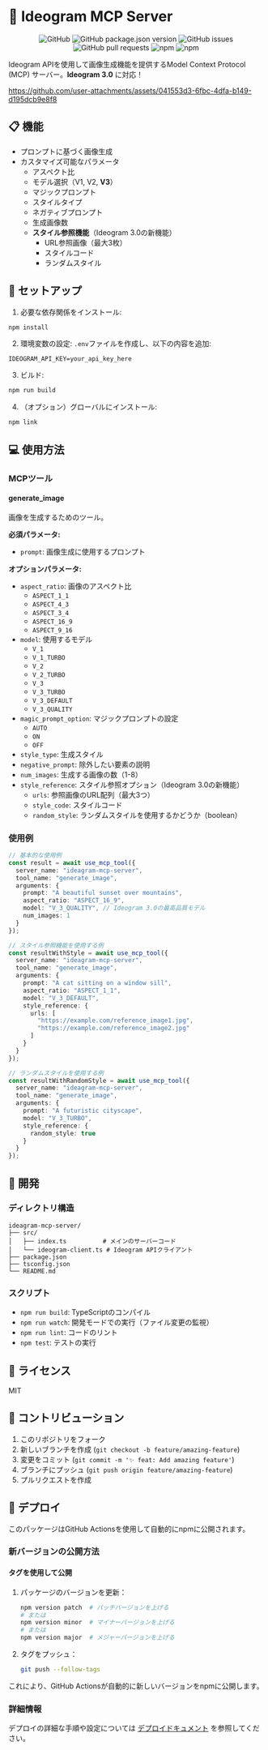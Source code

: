 # 🎨 Ideogram MCP Server

<p align="center">
<img alt="GitHub" src="https://img.shields.io/github/license/sunwood-ai-labs/ideagram-mcp-server">
<img alt="GitHub package.json version" src="https://img.shields.io/github/package-json/v/sunwood-ai-labs/ideagram-mcp-server">
<img alt="GitHub issues" src="https://img.shields.io/github/issues/sunwood-ai-labs/ideagram-mcp-server">
<img alt="GitHub pull requests" src="https://img.shields.io/github/issues-pr/sunwood-ai-labs/ideagram-mcp-server">
<img alt="npm" src="https://img.shields.io/npm/v/@sunwood-ai-labs/ideagram-mcp-server">
<img alt="npm" src="https://img.shields.io/npm/dt/@sunwood-ai-labs/ideagram-mcp-server">
</p>


Ideogram APIを使用して画像生成機能を提供するModel Context Protocol (MCP) サーバー。**Ideogram 3.0** に対応！

https://github.com/user-attachments/assets/041553d3-6fbc-4dfa-b149-d195dcb9e8f8



## 📋 機能

- プロンプトに基づく画像生成
- カスタマイズ可能なパラメータ
  - アスペクト比
  - モデル選択（V1, V2, **V3**）
  - マジックプロンプト
  - スタイルタイプ
  - ネガティブプロンプト
  - 生成画像数
  - **スタイル参照機能**（Ideogram 3.0の新機能）
    - URL参照画像（最大3枚）
    - スタイルコード
    - ランダムスタイル

## 🚀 セットアップ

1. 必要な依存関係をインストール:
```bash
npm install
```

2. 環境変数の設定:
`.env`ファイルを作成し、以下の内容を追加:
```env
IDEOGRAM_API_KEY=your_api_key_here
```

3. ビルド:
```bash
npm run build
```

4. （オプション）グローバルにインストール:
```bash
npm link
```

## 💻 使用方法

### MCPツール

#### generate_image

画像を生成するためのツール。

**必須パラメータ:**
- `prompt`: 画像生成に使用するプロンプト

**オプションパラメータ:**
- `aspect_ratio`: 画像のアスペクト比
  - `ASPECT_1_1`
  - `ASPECT_4_3`
  - `ASPECT_3_4`
  - `ASPECT_16_9`
  - `ASPECT_9_16`
- `model`: 使用するモデル
  - `V_1`
  - `V_1_TURBO`
  - `V_2`
  - `V_2_TURBO`
  - `V_3`
  - `V_3_TURBO`
  - `V_3_DEFAULT`
  - `V_3_QUALITY`
- `magic_prompt_option`: マジックプロンプトの設定
  - `AUTO`
  - `ON`
  - `OFF`
- `style_type`: 生成スタイル
- `negative_prompt`: 除外したい要素の説明
- `num_images`: 生成する画像の数（1-8）
- `style_reference`: スタイル参照オプション（Ideogram 3.0の新機能）
  - `urls`: 参照画像のURL配列（最大3つ）
  - `style_code`: スタイルコード
  - `random_style`: ランダムスタイルを使用するかどうか（boolean）

### 使用例

```typescript
// 基本的な使用例
const result = await use_mcp_tool({
  server_name: "ideagram-mcp-server",
  tool_name: "generate_image",
  arguments: {
    prompt: "A beautiful sunset over mountains",
    aspect_ratio: "ASPECT_16_9",
    model: "V_3_QUALITY", // Ideogram 3.0の最高品質モデル
    num_images: 1
  }
});

// スタイル参照機能を使用する例
const resultWithStyle = await use_mcp_tool({
  server_name: "ideagram-mcp-server",
  tool_name: "generate_image",
  arguments: {
    prompt: "A cat sitting on a window sill",
    aspect_ratio: "ASPECT_1_1",
    model: "V_3_DEFAULT",
    style_reference: {
      urls: [
        "https://example.com/reference_image1.jpg",
        "https://example.com/reference_image2.jpg"
      ]
    }
  }
});

// ランダムスタイルを使用する例
const resultWithRandomStyle = await use_mcp_tool({
  server_name: "ideagram-mcp-server",
  tool_name: "generate_image",
  arguments: {
    prompt: "A futuristic cityscape",
    model: "V_3_TURBO",
    style_reference: {
      random_style: true
    }
  }
});
```

## 🔧 開発

### ディレクトリ構造

```
ideagram-mcp-server/
├── src/
│   ├── index.ts          # メインのサーバーコード
│   └── ideogram-client.ts # Ideogram APIクライアント
├── package.json
├── tsconfig.json
└── README.md
```

### スクリプト

- `npm run build`: TypeScriptのコンパイル
- `npm run watch`: 開発モードでの実行（ファイル変更の監視）
- `npm run lint`: コードのリント
- `npm test`: テストの実行

## 📄 ライセンス

MIT

## 🤝 コントリビューション

1. このリポジトリをフォーク
2. 新しいブランチを作成 (`git checkout -b feature/amazing-feature`)
3. 変更をコミット (`git commit -m '✨ feat: Add amazing feature'`)
4. ブランチにプッシュ (`git push origin feature/amazing-feature`)
5. プルリクエストを作成

## 🚀 デプロイ

このパッケージはGitHub Actionsを使用して自動的にnpmに公開されます。

### 新バージョンの公開方法

#### タグを使用して公開

1. パッケージのバージョンを更新：
   ```bash
   npm version patch  # パッチバージョンを上げる
   # または
   npm version minor  # マイナーバージョンを上げる
   # または
   npm version major  # メジャーバージョンを上げる
   ```

2. タグをプッシュ：
   ```bash
   git push --follow-tags
   ```

これにより、GitHub Actionsが自動的に新しいバージョンをnpmに公開します。

### 詳細情報

デプロイの詳細な手順や設定については [デプロイドキュメント](./docs/npm-deploy.md) を参照してください。

